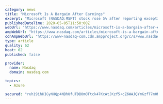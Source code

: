 ```yaml
---
category: news
title: "Microsoft Is A Bargain After Earnings"
excerpt: "Microsoft (NASDAQ:MSFT) stock rose 5% after reporting exceptional earnings for the third quarter, which proved the"
publishedDateTime: 2020-05-05T11:50:00Z
webUrl: "https://www.nasdaq.com/articles/microsoft-is-a-bargain-after-earnings-2020-05-05"
ampWebUrl: "https://www.nasdaq.com/articles/microsoft-is-a-bargain-after-earnings-2020-05-05?amp"
cdnAmpWebUrl: "https://www-nasdaq-com.cdn.ampproject.org/c/s/www.nasdaq.com/articles/microsoft-is-a-bargain-after-earnings-2020-05-05?amp"
type: article
quality: 62
heat: 62
published: false

provider:
  name: Nasdaq
  domain: nasdaq.com

topics:
  - Azure

secured: "ruh19ihHIGyNHQp4NBhUfuTDBOmOTtck47KcAtJKzf5+cZ6WAJQYmGzfT7m0Myk26BBvfOJpfrVegVwKpN2BlpwA6xYh4XaCyXPux4CX3KFV6jQDnuy9y7FvZMtg/7iuIY0x4g2rhQuNP3cXUuHToYnCp7o/7UbWKqh7CqAQQ2JHnhlpqWaeKKSqZ4OFUWTQzh27+XjQj0UyHs0uX+XkmjXID3XkqMf7Pzv8U/Ek6GdwJW3Wz6LqTvRY/0b8aPRDZwjuVBNqJ9mHDI32Pg9V2Enuj+ybIuN6NGYHWhIdcJ1ufKjRcJQxhB5nIikRVTILX0OpbD6KHFIsVOHaKWXMHs1kdH0YaUiTnusexsZKCGsFnYQXtueuTomNlWC5apPK6grF6QAS/TN4KbwN7WKvGADGZaVTj+OLI4ISNbHTIeiJxjnMrUCatY5zX9Y5TIcwOtIn7DNNedS7yIyxtIhUY8J3UMc68Sh+LrDNKvm+KWA=;iP4tDRQN5hM+hFX9dmrBZQ=="
---
```


